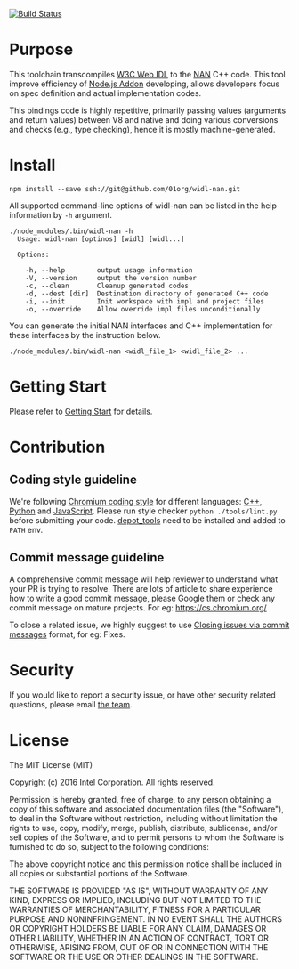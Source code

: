 [![Build Status](https://travis-ci.org/01org/widl-nan.svg?branch=master)](https://travis-ci.org/01org/widl-nan)

# Purpose

This toolchain transcompiles [W3C Web IDL](https://heycam.github.io/webidl/) to the [NAN](https://github.com/nodejs/nan) C++ code. This tool improve efficiency of [Node.js Addon](https://nodejs.org/api/addons.html) developing, allows developers focus on spec definition and actual implementation codes.

This bindings code is highly repetitive, primarily passing values (arguments and return values) between V8 and native and doing various conversions and checks (e.g., type checking), hence it is mostly machine-generated.

# Install
```
npm install --save ssh://git@github.com/01org/widl-nan.git
```

All supported command-line options of widl-nan can be listed in the help information by ```-h``` argument.
```
./node_modules/.bin/widl-nan -h
  Usage: widl-nan [optinos] [widl] [widl...]

  Options:

    -h, --help        output usage information
    -V, --version     output the version number
    -c, --clean       Cleanup generated codes
    -d, --dest [dir]  Destination directory of generated C++ code
    -i, --init        Init workspace with impl and project files
    -o, --override    Allow override impl files unconditionally
```

You can generate the initial NAN interfaces and C++ implementation for these interfaces by the instruction below.

```
./node_modules/.bin/widl-nan <widl_file_1> <widl_file_2> ...
```
# Getting Start
Please refer to [Getting Start]() for details.

# Contribution

## Coding style guideline

We're following [Chromium coding style](https://chromium.googlesource.com/chromium/src/+/master/styleguide/styleguide.md) for different languages: [C++](https://chromium.googlesource.com/chromium/src/+/master/styleguide/c++/c++.md), [Python](https://google.github.io/styleguide/pyguide.html) and [JavaScript](https://google.github.io/styleguide/javascriptguide.xml). Please run style checker `python ./tools/lint.py` before submitting your code. [depot_tools](https://www.chromium.org/developers/how-tos/install-depot-tools) need to be installed and added to `PATH` env.

## Commit message guideline
A comprehensive commit message will help reviewer to understand what your PR is trying to resolve. There are lots of article to share experience how to write a good commit message, please Google them or check any commit message on mature projects. For eg: https://cs.chromium.org/

To close a related issue, we highly suggest to use [Closing issues via commit messages](https://help.github.com/articles/closing-issues-via-commit-messages/) format, for eg: Fixes.

# Security
If you would like to report a security issue, or have other security related questions, please email [the team](mailto:otc.prc.web.runtime.and.technology.team@intel.com).

# License

The MIT License (MIT)

Copyright (c) 2016 Intel Corporation. All rights reserved.

Permission is hereby granted, free of charge, to any person obtaining a copy of this software and associated documentation files (the "Software"), to deal in the Software without restriction, including without limitation the rights to use, copy, modify, merge, publish, distribute, sublicense, and/or sell copies of the Software, and to permit persons to whom the Software is furnished to do so, subject to the following conditions:

The above copyright notice and this permission notice shall be included in all copies or substantial portions of the Software.

THE SOFTWARE IS PROVIDED "AS IS", WITHOUT WARRANTY OF ANY KIND, EXPRESS OR IMPLIED, INCLUDING BUT NOT LIMITED TO THE WARRANTIES OF MERCHANTABILITY, FITNESS FOR A PARTICULAR PURPOSE AND NONINFRINGEMENT. IN NO EVENT SHALL THE AUTHORS OR COPYRIGHT HOLDERS BE LIABLE FOR ANY CLAIM, DAMAGES OR OTHER LIABILITY, WHETHER IN AN ACTION OF CONTRACT, TORT OR OTHERWISE, ARISING FROM, OUT OF OR IN CONNECTION WITH THE SOFTWARE OR THE USE OR OTHER DEALINGS IN THE SOFTWARE.
